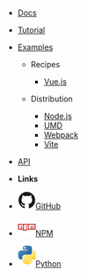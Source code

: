 - [Docs](/docs/)
- [Tutorial](/tutorial/hello_world)
- [Examples](/examples/)

  - Recipes

    - [Vue.js](/examples/volview)

  - Distribution

    - [Node.js](/examples/node)
    - [UMD](/examples/umd)
    - [Webpack](/examples/webpack)
    - [Vite](/examples/vite)

- [API](/api/)

- **Links**
- [![GitHub](../assets/github.svg)GitHub](https://github.com/InsightSoftwareConsortium/itk-wasm)
- [![NPM](../assets/npm.svg)NPM](https://www.npmjs.com/package/itk-wasm)
- [![Python](../assets/python.svg)Python](https://itkwasm.readthedocs.io/)
